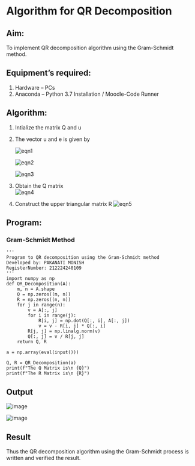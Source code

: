 # Algorithm for QR Decomposition
## Aim:
To implement QR decomposition algorithm using the Gram-Schmidt method.
## Equipment’s required:
1.	Hardware – PCs
2.	Anaconda – Python 3.7 Installation / Moodle-Code Runner
## Algorithm:
1.	Intialize the matrix Q and u
2.	The vector u and e is given by

    ![eqn1](./ex4.jpg)

    ![eqn2](./ex6.jpg)

    ![eqn3](./ex3.jpg)

3.	Obtain the Q matrix   
    ![eqn4](./ex1.jpg)
4.	Construct the upper triangular matrix R
    ![eqn5](./ex2.jpg)



## Program:
### Gram-Schmidt Method
```
''' 
Program to QR decomposition using the Gram-Schmidt method
Developed by: PAKANATI MONISH 
RegisterNumber: 212224240109
'''
import numpy as np
def QR_Decomposition(A):
    m, n = A.shape
    Q = np.zeros((m, n))
    R = np.zeros((n, n))
    for j in range(n):
        v = A[:, j]
        for i in range(j):
            R[i, j] = np.dot(Q[:, i], A[:, j])
            v = v - R[i, j] * Q[:, i]
        R[j, j] = np.linalg.norm(v)
        Q[:, j] = v / R[j, j]
    return Q, R
    
a = np.array(eval(input()))

Q, R = QR_Decomposition(a)
print(f"The Q Matrix is\n {Q}")
print(f"The R Matrix is\n {R}")
```

## Output
![image](https://github.com/user-attachments/assets/f72d3c88-2137-45e8-8330-82b36d93f4af)

![image](https://github.com/user-attachments/assets/0849ed29-eeea-4f72-a11e-04d7ac43e34f)

## Result
Thus the QR decomposition algorithm using the Gram-Schmidt process is written and verified the result.
